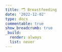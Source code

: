```yaml
---
title: 🗂 Breastfeeding
date: '2022-12-02'
type: docs
commentable: true
show_breadcrumb: true
_build:
  render: always
  list: never
---
```

